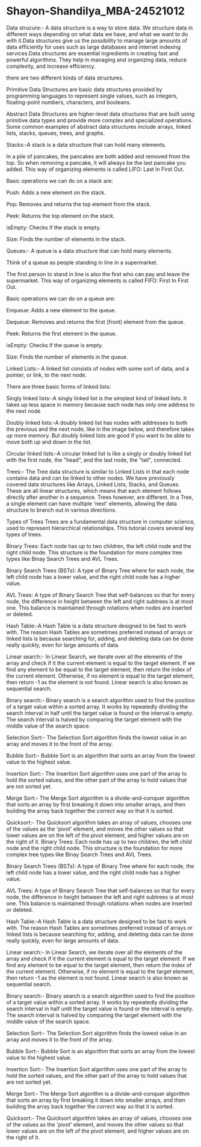 # Shayon-Shandilya_MBA-24521012
Data strucure:- A data structure is a way to store data. We structure data in different ways depending on what data we have, and what we want to do with it.Data structures give us the possibility to manage large amounts of data efficiently for uses such as large databases and internet indexing services.Data structures are essential ingredients in creating fast and powerful algorithms. They help in managing and organizing data, reduce complexity, and increase efficiency.

there are two different kinds of data structures.

Primitive Data Structures are basic data structures provided by programming languages to represent single values, such as integers, floating-point numbers, characters, and booleans.

Abstract Data Structures are higher-level data structures that are built using primitive data types and provide more complex and specialized operations. Some common examples of abstract data structures include arrays, linked lists, stacks, queues, trees, and graphs.

Stacks:-A stack is a data structure that can hold many elements.

In a pile of pancakes, the pancakes are both added and removed from the top. So when removing a pancake, it will always be the last pancake you added. This way of organizing elements is called LIFO: Last In First Out.

Basic operations we can do on a stack are:

Push: Adds a new element on the stack.

Pop: Removes and returns the top element from the stack.

Peek: Returns the top element on the stack.

isEmpty: Checks if the stack is empty.

Size: Finds the number of elements in the stack.

Queues:- A queue is a data structure that can hold many elements.

Think of a queue as people standing in line in a supermarket.

The first person to stand in line is also the first who can pay and leave the supermarket. This way of organizing elements is called FIFO: First In First Out.

Basic operations we can do on a queue are:

Enqueue: Adds a new element to the queue.

Dequeue: Removes and returns the first (front) element from the queue.

Peek: Returns the first element in the queue.

isEmpty: Checks if the queue is empty.

Size: Finds the number of elements in the queue.

Linked Lists:- A linked list consists of nodes with some sort of data, and a pointer, or link, to the next node.

There are three basic forms of linked lists:

Singly linked lists:-A singly linked list is the simplest kind of linked lists. It takes up less space in memory because each node has only one address to the next node

Doubly linked lists:-A doubly linked list has nodes with addresses to both the previous and the next node, like in the image below, and therefore takes up more memory. But doubly linked lists are good if you want to be able to move both up and down in the list.

Circular linked lists:-A circular linked list is like a singly or doubly linked list with the first node, the "head", and the last node, the "tail", connected.

Trees:- The Tree data structure is similar to Linked Lists in that each node contains data and can be linked to other nodes. We have previously covered data structures like Arrays, Linked Lists, Stacks, and Queues. These are all linear structures, which means that each element follows directly after another in a sequence. Trees however, are different. In a Tree, a single element can have multiple 'next' elements, allowing the data structure to branch out in various directions.

Types of Trees Trees are a fundamental data structure in computer science, used to represent hierarchical relationships. This tutorial covers several key types of trees.

Binary Trees: Each node has up to two children, the left child node and the right child node. This structure is the foundation for more complex tree types like Binay Search Trees and AVL Trees.

Binary Search Trees (BSTs): A type of Binary Tree where for each node, the left child node has a lower value, and the right child node has a higher value.

AVL Trees: A type of Binary Search Tree that self-balances so that for every node, the difference in height between the left and right subtrees is at most one. This balance is maintained through rotations when nodes are inserted or deleted.

Hash Table:-A Hash Table is a data structure designed to be fast to work with. The reason Hash Tables are sometimes preferred instead of arrays or linked lists is because searching for, adding, and deleting data can be done really quickly, even for large amounts of data.

Linear search:- In Linear Search, we iterate over all the elements of the array and check if it the current element is equal to the target element. If we find any element to be equal to the target element, then return the index of the current element. Otherwise, if no element is equal to the target element, then return -1 as the element is not found. Linear search is also known as sequential search.

Binary search:- Binary search is a search algorithm used to find the position of a target value within a sorted array. It works by repeatedly dividing the search interval in half until the target value is found or the interval is empty. The search interval is halved by comparing the target element with the middle value of the search space.

Selection Sort:- The Selection Sort algorithm finds the lowest value in an array and moves it to the front of the array.

Bubble Sort:- Bubble Sort is an algorithm that sorts an array from the lowest value to the highest value.

Insertion Sort:- The Insertion Sort algorithm uses one part of the array to hold the sorted values, and the other part of the array to hold values that are not sorted yet.

Merge Sort:- The Merge Sort algorithm is a divide-and-conquer algorithm that sorts an array by first breaking it down into smaller arrays, and then building the array back together the correct way so that it is sorted.

Quicksort:- The Quicksort algorithm takes an array of values, chooses one of the values as the 'pivot' element, and moves the other values so that lower values are on the left of the pivot element, and higher values are on the right of it.
Binary Trees: Each node has up to two children, the left child node and the right child node. This structure is the foundation for more complex tree types like Binay Search Trees and AVL Trees.

Binary Search Trees (BSTs): A type of Binary Tree where for each node, the left child node has a lower value, and the right child node has a higher value.

AVL Trees: A type of Binary Search Tree that self-balances so that for every node, the difference in height between the left and right subtrees is at most one. This balance is maintained through rotations when nodes are inserted or deleted.

Hash Table:-A Hash Table is a data structure designed to be fast to work with. The reason Hash Tables are sometimes preferred instead of arrays or linked lists is because searching for, adding, and deleting data can be done really quickly, even for large amounts of data.

Linear search:- In Linear Search, we iterate over all the elements of the array and check if it the current element is equal to the target element. If we find any element to be equal to the target element, then return the index of the current element. Otherwise, if no element is equal to the target element, then return -1 as the element is not found. Linear search is also known as sequential search.

Binary search:- Binary search is a search algorithm used to find the position of a target value within a sorted array. It works by repeatedly dividing the search interval in half until the target value is found or the interval is empty. The search interval is halved by comparing the target element with the middle value of the search space.

Selection Sort:- The Selection Sort algorithm finds the lowest value in an array and moves it to the front of the array.

Bubble Sort:- Bubble Sort is an algorithm that sorts an array from the lowest value to the highest value.

Insertion Sort:- The Insertion Sort algorithm uses one part of the array to hold the sorted values, and the other part of the array to hold values that are not sorted yet.

Merge Sort:- The Merge Sort algorithm is a divide-and-conquer algorithm that sorts an array by first breaking it down into smaller arrays, and then building the array back together the correct way so that it is sorted.

Quicksort:- The Quicksort algorithm takes an array of values, chooses one of the values as the 'pivot' element, and moves the other values so that lower values are on the left of the pivot element, and higher values are on the right of it.
